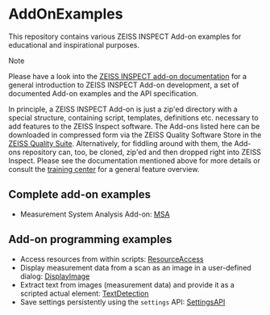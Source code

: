 # AddOnExamples

This repository contains various ZEISS INSPECT Add-on examples for educational and inspirational purposes.

> [!NOTE]
> Please have a look into the [ZEISS INSPECT add-on documentation](https://zeissiqs.github.io/) for a general introduction to ZEISS INSPECT Add-on development, a set of documented Add-on examples and the API specification.

In principle, a ZEISS INSPECT Add-on is just a zip'ed directory with a special structure, containing script, templates, definitions etc. necessary to add features to the ZEISS Inspect software. The Add-ons listed here can be downloaded in compressed form via the ZEISS Quality Software Store in the [ZEISS Quality Suite](https://www.gom.com/en/products/zeiss-quality-suite). Alternatively, for fiddling around with them, the Add-ons repository can, too, be cloned, zip'ed and then dropped right into ZEISS Inspect. Please see the documentation mentioned above for more details or consult the [training center](https://training.gom.com) for a general feature overview.

## Complete add-on examples

* Measurement System Analysis Add-on: [MSA](examples/MeasurementSystemAnalysis)

## Add-on programming examples

* Access resources from within scripts: [ResourceAccess](examples/ResourceAccess)
* Display measurement data from a scan as an image in a user-defined dialog: [DisplayImage](examples/DisplayImage)
* Extract text from images (measurement data) and provide it as a scripted actual element: [TextDetection](examples/TextDetection)
* Save settings persistently using the `settings` API: [SettingsAPI](examples/SettingsAPI)
